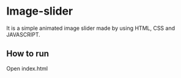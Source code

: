 # Image-slider
It is a simple animated image slider made by using HTML, CSS and JAVASCRIPT.

## How to run
Open index.html

